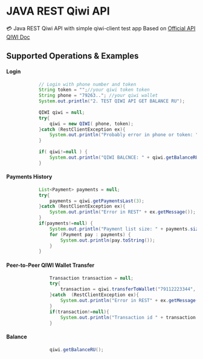 JAVA REST Qiwi API
========
:credit_card:
Java REST Qiwi API with simple qiwi-client test app
Based on [Official API QIWI Doc](https://developer.qiwi.com/en/qiwi-wallet-personal/index.html#intro)

Supported Operations & Examples
--------

#### Login

```java
            // Login with phone number and token
            String token = "";//your qiwi token token
            String phone = "79263.."; //your qiwi wallet
            System.out.println("2. TEST QIWI API GET BALANCE RU");
            
            QIWI qiwi = null;
            try{
                qiwi = new QIWI( phone, token);
            }catch (RestClientException ex){
                System.out.println("Probably error in phone or token: " + ex.getMessage());
            }
            
            if( qiwi!=null ) {
                System.out.println("QIWI BALCNCE: " + qiwi.getBalanceRU());
            }
```
#### Payments History

```java
            List<Payment> payments = null;
            try{
                payments = qiwi.getPaymentsLast(3);
            }catch (RestClientException ex){
                System.out.println("Error in REST" + ex.getMessage());
            }
            if(payments!=null) {
                System.out.println("Payment list size: " + payments.size());
                for (Payment pay : payments) {
                    System.out.println(pay.toString());
                }
            }
```
#### Peer-to-Peer QIWI Wallet Transfer

```java
                Transaction transaction = null;
                try{
                    transaction = qiwi.transferToWallet("79112223344", 100.0, "Comment");
                }catch  (RestClientException ex){
                    System.out.println("Error in REST" + ex.getMessage());
                }
                if(transaction!=null){
                    System.out.println("Transaction id " + transaction.getId());
                }
```

#### Balance

```java
                qiwi.getBalanceRU();
```
